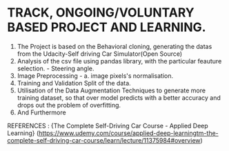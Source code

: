 # TRACK, ONGOING/VOLUNTARY BASED PROJECT AND LEARNING.
1. The Project is based on the Behavioral cloning, generating the datas from the Udacity-Self driving Car Simulator(Open Source)
2. Analysis of the csv file using pandas library, with the particular feauture selection. - Steering angle.
3. Image Preprocessing - a. image pixels's normalisation.
4. Training and Validation Split of the data.
5. Utilisation of the Data Augmentation Techniques to generate more training dataset, so that over model predicts with a better accuracy and drops out the problem of overfitting.
6. And Furthermore

REFERENCES : {The Complete Self-Driving Car Course - Applied Deep Learning} 
(https://www.udemy.com/course/applied-deep-learningtm-the-complete-self-driving-car-course/learn/lecture/11375984#overview)
